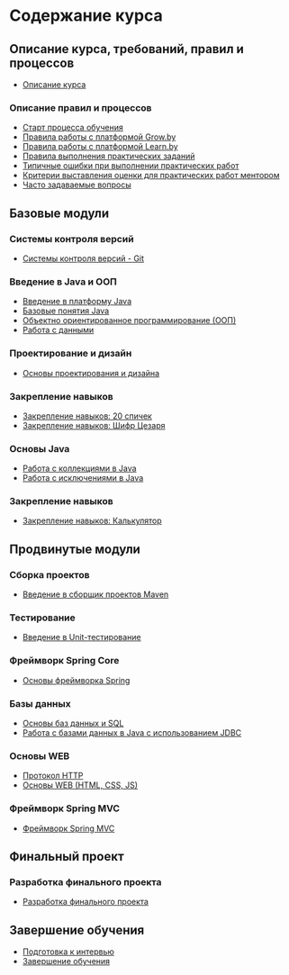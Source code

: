 Содержание курса  
====================

Описание курса, требований, правил и процессов
---------------------
* [Описание курса]({{site.baseurl}})

### Описание правил и процессов
* [Старт процесса обучения]({{site.materialsurl}}general/education_start)
* [Правила работы с платформой Grow.by]({{site.materialsurl}}general/grow_intro)
* [Правила работы с платформой Learn.by]({{site.materialsurl}}general/learn_intro)
* [Правила выполнения практических заданий]({{site.materialsurl}}general/practical_tasks_completing_rules)
* [Типичные ошибки при выполнении практических работ]({{site.materialsurl}}general/typical_mistakes)
* [Критерии выставления оценки для практических работ ментором]({{site.materialsurl}}general/practical_tasks_evaluation_rules)
* [Часто задаваемые вопросы]({{site.materialsurl}}general/faq)

Базовые модули
---------------------
### Системы контроля версий
* [Системы контроля версий - Git]({{site.materialsurl}}git/git)

### Введение в Java и ООП
* [Введение в платформу Java]({{site.materialsurl}}java_intro/java_intro)
* [Базовые понятия Java]({{site.materialsurl}}java_basics/java_basics)
* [Объектно ориентированное программирование (ООП)]({{site.materialsurl}}oop/oop)
* [Работа с данными]({{site.materialsurl}}data_handling/data_handling)

### Проектирование и дизайн
* [Основы проектирования и дизайна]({{site.materialsurl}}design_basics/design_basics)

### Закрепление навыков
* [Закрепление навыков: 20 спичек]({{site.materialsurl}}20_matches/20_matches)
* [Закрепление навыков: Шифр Цезаря]({{site.materialsurl}}caesar_cipher/caesar_cipher)

### Основы Java
* [Работа с коллекциями в Java]({{site.materialsurl}}collections/collections)
* [Работа с исключениями в Java]({{site.materialsurl}}exceptions/exceptions)

### Закрепление навыков
* [Закрепление навыков: Калькулятор]({{site.materialsurl}}calculator/calculator)

Продвинутые модули
---------------------
### Сборка проектов
* [Введение в сборщик проектов Maven]({{site.materialsurl}}maven/maven)

### Тестирование 
* [Введение в Unit-тестирование]({{site.materialsurl}}unit_testing/unit_testing)

### Фреймворк Spring Core
* [Основы фреймворка Spring]({{site.materialsurl}}spring_framework/spring_framework)

### Базы данных
* [Основы баз данных и SQL]({{site.materialsurl}}db_basics/db_basics)
* [Работа с базами данных в Java c использованием JDBC]({{site.materialsurl}}jdbc/jdbc)

### Основы WEB
* [Протокол HTTP]({{site.materialsurl}}http/http)
* [Основы WEB (HTML, CSS, JS)]({{site.materialsurl}}web_basics/web_basics)

### Фреймворк Spring MVC
* [Фреймворк Spring MVC]({{site.materialsurl}}spring_mvc_framework/spring_mvc_framework)

Финальный проект
---------------------
### Разработка финального проекта
* [Разработка финального проекта]({{site.materialsurl}}final_project/final_project)

Завершение обучения
---------------------
* [Подготовка к интервью]({{site.materialsurl}}final_interview/final_interview)
* [Завершение обучения]({{site.materialsurl}}next_steps/next_steps)